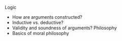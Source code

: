 Logic
- How are arguments constructed?
- Inductive vs. deductive?
- Validity and soundness of arguments?
Philosophy
- Basics of moral philosophy